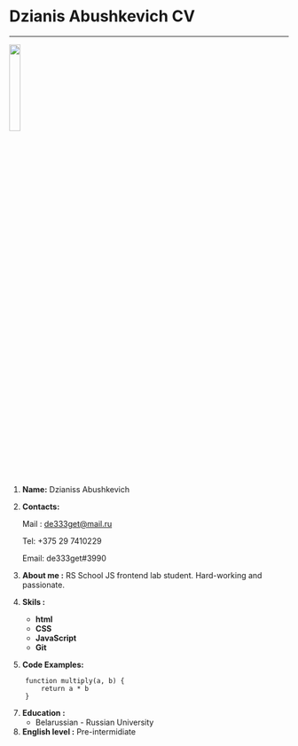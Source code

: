 # Dzianis Abushkevich CV
***
<img src="https://sun9-81.userapi.com/impf/j4qt8nMMl1zQNcJU5BnakEW7_PdkxfXg3-48Wg/824HFqREjnw.jpg?size=1500x2000&quality=96&sign=4410157203edeb24ba55d3a514267c0f&type=album" width="20%" />

1. __Name:__  Dzianiss Abushkevich

2. __Contacts:__ 

	Mail : de333get@mail.ru

	Tel: +375 29 7410229

	Email: de333get#3990


3. __About me :__ RS School JS frontend lab student.
	Hard-working and passionate.

4. __Skils :__ 
	* __html__
	* __CSS__
	* __JavaScript__
	* __Git__
5. __Code Examples:__
``` 
	function multiply(a, b) {
		return a * b
	}
```
7. __Education :__
	* Belarussian - Russian University
8. __English level :__ Pre-intermidiate 
